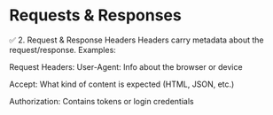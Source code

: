 #  Requests & Responses 

✅ 2. Request & Response Headers
Headers carry metadata about the request/response. Examples:

Request Headers:
User-Agent: Info about the browser or device

Accept: What kind of content is expected (HTML, JSON, etc.)

Authorization: Contains tokens or login credentials




